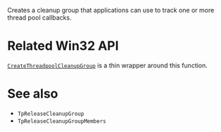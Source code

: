 Creates a cleanup group that applications can use to track one or more thread pool callbacks.

# Related Win32 API
[`CreateThreadpoolCleanupGroup`](https://learn.microsoft.com/en-us/windows/win32/api/threadpoolapiset/nf-threadpoolapiset-createthreadpoolcleanupgroup) is a thin wrapper around this function.

# See also
- `TpReleaseCleanupGroup`
- `TpReleaseCleanupGroupMembers`
